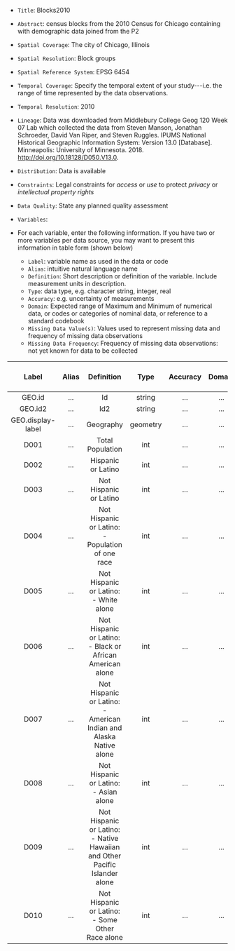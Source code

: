 - `Title`: Blocks2010
- `Abstract`: census blocks from the 2010 Census for Chicago containing with demographic data joined from the P2
- `Spatial Coverage`: The city of Chicago, Illinois
- `Spatial Resolution`: Block groups
- `Spatial Reference System`: EPSG 6454
- `Temporal Coverage`: Specify the temporal extent of your study---i.e. the range of time represented by the data observations.
- `Temporal Resolution`: 2010
- `Lineage`: Data was downloaded from Middlebury College Geog 120 Week 07 Lab which collected the data from Steven Manson, Jonathan Schroeder, David Van Riper, and Steven Ruggles. IPUMS National Historical
Geographic Information System: Version 13.0 [Database]. Minneapolis: University of Minnesota. 2018. http://doi.org/10.18128/D050.V13.0.
- `Distribution`: Data is available 
- `Constraints`: Legal constraints for *access* or *use* to protect *privacy* or *intellectual property rights*
- `Data Quality`: State any planned quality assessment
- `Variables`:

- For each variable, enter the following information. If you have two or more variables per data source, you may want to present this information in table form (shown below)
  - `Label`: variable name as used in the data or code
  - `Alias`: intuitive natural language name
  - `Definition`: Short description or definition of the variable. Include measurement units in description.
  - `Type`: data type, e.g. character string, integer, real
  - `Accuracy`: e.g. uncertainty of measurements
  - `Domain`: Expected range of Maximum and Minimum of numerical data, or codes or categories of nominal data, or reference to a standard codebook
  - `Missing Data Value(s)`: Values used to represent missing data and frequency of missing data observations
  - `Missing Data Frequency`: Frequency of missing data observations: not yet known for data to be collected

| Label | Alias | Definition | Type | Accuracy | Domain | Missing Data Value(s) | Missing Data Frequency |
| :--: | :--: | :--: | :--: | :--: | :--: | :--: | :--: |
| GEO.id | ... | Id | string | ... | ... | ... | ... |
| GEO.id2 | ... | Id2 | string | ... | ... | ... | ... | 
| GEO.display-label | ... | Geography | geometry | ... | ... | ... | ... |
| D001 | ... | Total Population | int | ... | ... | ... | ... |
| D002 | ... | Hispanic or Latino | int | ... | ... | ... | ... |
| D003 | ... | Not Hispanic or Latino | int | ... | ... | ... | ... |
| D004 | ... | Not Hispanic or Latino: - Population of one race | int | ... | ... | ... | ... |
| D005 | ... | Not Hispanic or Latino: - White alone | int | ... | ... | ... | ... |
| D006 | ... | Not Hispanic or Latino: - Black or African American alone | int | ... | ... | ... | ... |
| D007 | ... | Not Hispanic or Latino: - American Indian and Alaska Native alone | int | ... | ... | ... | ... |
| D008 | ... | Not Hispanic or Latino: - Asian alone | int | ... | ... | ... | ... |
| D009 | ... | Not Hispanic or Latino: - Native Hawaiian and Other Pacific Islander alone | int | ... | ... | ... | ... |
| D010 | ... | Not Hispanic or Latino: - Some Other Race alone | int | ... | ... | ... | ... |
